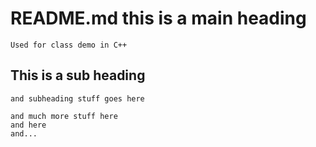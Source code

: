 # README.md this is a main heading #
    Used for class demo in C++
## This is a sub heading ##
    and subheading stuff goes here
    
    and much more stuff here
    and here
    and...

